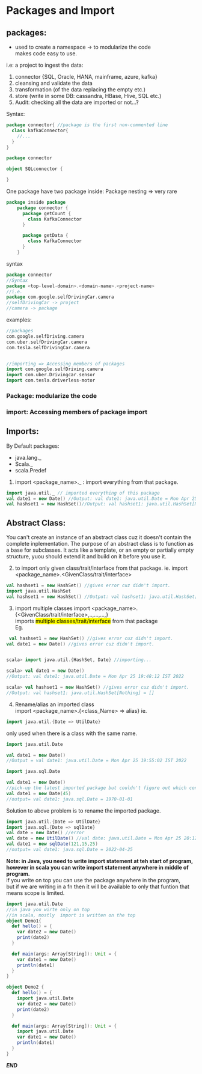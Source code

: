 # Packages and Import
## packages:
* used to create a namespace -> to modularize the code<br>
makes code easy to use.

i.e:  a project to ingest the data:
1. connector {SQL, Oracle, HANA, mainframe, azure, kafka}
2. cleansing and validate the data
3. transformation (of the data replacing the empty etc.)
4. store (write in some DB: cassandra, HBase, Hive, SQL etc.)
5. Audit: checking all the data are imported or not...?

Syntax:
```scala
package connector{ //package is the first non-commented line
  class kafkaConnector{
    //...
  }
}
```
```scala
package connector

object SQLconnector {

}
```
One package have two package inside: Package nesting => very rare
```scala
package inside package
    package connector {
      package getCount {
        class KafkaConnector
      }

      package getData {
        class KafkaConnector
      }
    }
```
syntax
```scala
package connector
//Syntax
package <top-level-domain>.<domain-name>.<project-name>
//i.e.
package com.google.selfDrivingCar.camera
//selfDrivingCar -> project
//camera -> package
```
examples:
```scala
//packages
com.google.selfDriving.camera
com.uber.selfDrivingCar.camera
com.tesla.selfDrivingCar.camera


//importing => Accessing members of packages
import com.google.selfDriving.camera
import com.uber.Drivingcar.sensor
import com.tesla.driverless-motor

```
### Package: modularize the code
### import: Accessing members of package import

## Imports:
By Default packages:
* java.lang._
* Scala._
* scala.Predef

1. import <package_name>._ : import everything from that package.
```scala
import java.util._ // imported everything of this package
val date1 = new Date() //Output: val date1: java.util.Date = Mon Apr 25 19:17:12 IST 2022
val hashset1 = new HashSet()//Output: val hashset1: java.util.HashSet[Nothing] = []

```
## Abstract Class:
You can't create an instance of an abstract class cuz it doesn't contain the complete inplementation.
The purpose of an abstract class is to function as a base for subclasses. It acts like a  template,
or an empty or partially empty structure, yuou should extend it and build on it before you use it.

2.  to import only given class/trait/interface from that package.
ie. import <package_name>.<GivenClass/trait/interface>
```scala
val hashset1 = new HashSet() //gives error cuz didn't import.
import java.util.HashSet
val hashset1 = new HashSet() //Output: val hashset1: java.util.HashSet[Nothing] = []
```
3. import multiple classes
import <package_name>.{<GivenClass/trait/interface>,..,...,...,} <br>
imports <mark>multiple classes/trait/interface</mark> from that package<br>
Eg.
```scala
 val hashset1 = new HashSet() //gives error cuz didn't import.
val date1 = new Date() //gives error cuz didn't import.


scala> import java.util.{HashSet, Date} //importing...

scala> val date1 = new Date()
//Output: val date1: java.util.Date = Mon Apr 25 19:48:12 IST 2022

scala> val hashset1 = new HashSet() //gives error cuz didn't import.
//Output: val hashset1: java.util.HashSet[Nothing] = []

```
4. Rename/alias an imported class<br>
import <package_name>.{<class_Name> => alias}
ie.
```scala
import java.util.{Date => UtilDate}
```
only used when there is a class with the same name.<br>
```scala
import java.util.Date

val date1 = new Date()
//Output = val date1: java.util.Date = Mon Apr 25 19:55:02 IST 2022

import java.sql.Date

val date1 = new Date()
//pick-up the latest imported package but couldn't figure out which constructor to use.
val date1 = new Date(45)
//output= val date1: java.sql.Date = 1970-01-01
```
Solution to above problem is  to rename the imported package.
```scala
import java.util.{Date => UtilDate}
import java.sql.{Date => sqlDate}
val date = new Date() //error
val date = new UtilDate() //val date: java.util.Date = Mon Apr 25 20:12:19 IST 2022
val date1 = new sqlDate(121,15,25)
//output= val date1: java.sql.Date = 2022-04-25
```
**Note: in Java, you need to write import statement at teh start of program, 
<br>however in scala you can write import statement anywhere in middle of program.**
<br>if you write on top you can use the package anywhere in the program, <br>
but if we are writing in a fn then it will be available to only that funtion that means scope is limited.
```scala
import java.util.Date
//in java you wirte only on top
//in scala, mostly  import is written on the top
object Demo1{
  def hello() = {
    var date2 = new Date()
    print(date2)
  }

  def main(args: Array[String]): Unit = {
    var date1 = new Date()
    println(date1)
  }
}
```
```scala
object Demo2 {
  def hello() = {
    import java.util.Date
    var date2 = new Date()
    print(date2)
  }

  def main(args: Array[String]): Unit = {
    import java.util.Date
    var date1 = new Date()
    println(date1)
  }
}
```
*****END*****
